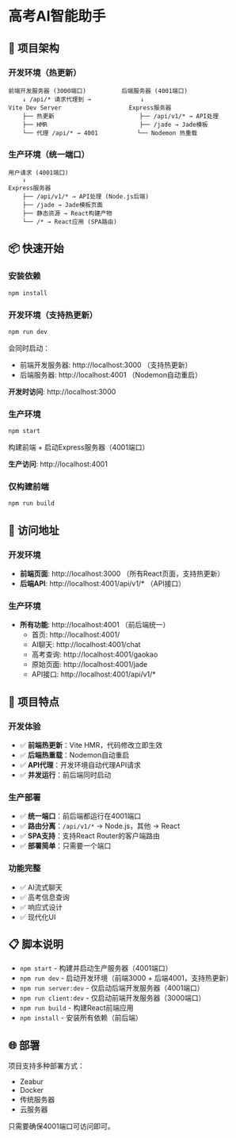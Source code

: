 # 高考AI智能助手

## 🚀 项目架构

### 开发环境（热更新）
```
前端开发服务器 (3000端口)          后端服务器 (4001端口)
    ↓ /api/* 请求代理到 →              ↓
Vite Dev Server                   Express服务器
    ├── 热更新                        ├── /api/v1/* → API处理
    ├── HMR                          ├── /jade → Jade模板
    └── 代理 /api/* → 4001           └── Nodemon 热重载
```

### 生产环境（统一端口）
```
用户请求 (4001端口)
    ↓
Express服务器
    ├── /api/v1/* → API处理 (Node.js后端)
    ├── /jade → Jade模板页面
    ├── 静态资源 → React构建产物
    └── /* → React应用 (SPA路由)
```

## 📦 快速开始

### 安装依赖
```bash
npm install
```

### 开发环境（支持热更新）
```bash
npm run dev
```
会同时启动：
- 前端开发服务器: http://localhost:3000 （支持热更新）
- 后端服务器: http://localhost:4001 （Nodemon自动重启）

**开发时访问**: http://localhost:3000

### 生产环境
```bash
npm start
```
构建前端 + 启动Express服务器（4001端口）

**生产访问**: http://localhost:4001

### 仅构建前端
```bash
npm run build
```

## 🎯 访问地址

### 开发环境
- **前端页面**: http://localhost:3000 （所有React页面，支持热更新）
- **后端API**: http://localhost:4001/api/v1/* （API接口）

### 生产环境
- **所有功能**: http://localhost:4001 （前后端统一）
  - 首页: http://localhost:4001/
  - AI聊天: http://localhost:4001/chat
  - 高考查询: http://localhost:4001/gaokao
  - 原始页面: http://localhost:4001/jade
  - API接口: http://localhost:4001/api/v1/*

## 🔧 项目特点

### 开发体验
- ✅ **前端热更新**：Vite HMR，代码修改立即生效
- ✅ **后端热重载**：Nodemon自动重启
- ✅ **API代理**：开发环境自动代理API请求
- ✅ **并发运行**：前后端同时启动

### 生产部署
- ✅ **统一端口**：前后端都运行在4001端口
- ✅ **路由分离**：`/api/v1/*` → Node.js，其他 → React
- ✅ **SPA支持**：支持React Router的客户端路由
- ✅ **部署简单**：只需要一个端口

### 功能完整
- ✅ AI流式聊天
- ✅ 高考信息查询
- ✅ 响应式设计
- ✅ 现代化UI

## 📋 脚本说明

- `npm start` - 构建并启动生产服务器（4001端口）
- `npm run dev` - 启动开发环境（前端3000 + 后端4001，支持热更新）
- `npm run server:dev` - 仅启动后端开发服务器（4001端口）
- `npm run client:dev` - 仅启动前端开发服务器（3000端口）
- `npm run build` - 构建React前端应用
- `npm install` - 安装所有依赖（前后端）

## 🌐 部署

项目支持多种部署方式：
- Zeabur
- Docker
- 传统服务器
- 云服务器

只需要确保4001端口可访问即可。